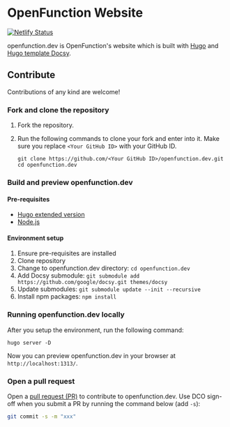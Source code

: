 # OpenFunction Website

[![Netlify Status](https://api.netlify.com/api/v1/badges/ecf7df22-21fe-4e32-8cae-fc62fb20dff5/deploy-status?branch=v0.8)](https://app.netlify.com/sites/openfunction-dev/deploys)

openfunction.dev is OpenFunction's website which is built with [Hugo](https://gohugo.io/) and [Hugo template Docsy](https://github.com/google/docsy).

## Contribute

Contributions of any kind are welcome!

### Fork and clone the repository

1. Fork the repository.

2. Run the following commands to clone your fork and enter into it. Make sure you replace `<Your GitHub ID>` with your GitHub ID.

   ```
   git clone https://github.com/<Your GitHub ID>/openfunction.dev.git
   cd openfunction.dev
   ```
### Build and preview openfunction.dev

#### Pre-requisites

- [Hugo extended version](https://gohugo.io/getting-started/installing)
- [Node.js](https://nodejs.org/en/)

#### Environment setup

1. Ensure pre-requisites are installed
1. Clone repository
1. Change to openfunction.dev directory: `cd openfunction.dev`
1. Add Docsy submodule: `git submodule add https://github.com/google/docsy.git themes/docsy`
1. Update submodules: `git submodule update --init --recursive`
1. Install npm packages: `npm install`

### Running openfunction.dev locally

After you setup the environment, run the following command:

```
hugo server -D
```

Now you can preview openfunction.dev in your browser at `http://localhost:1313/`.

### Open a pull request

Open a [pull request (PR)](https://help.github.com/en/desktop/contributing-to-projects/creating-an-issue-or-pull-request#creating-a-new-pull-request) to contribute to openfunction.dev. Use DCO sign-off when you submit a PR by running the command below (add `-s`):

```bash
git commit -s -m "xxx"
```
